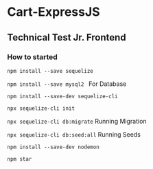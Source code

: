 # Cart-ExpressJS
## Technical Test Jr. Frontend

### How to started

`npm install --save sequelize`

`npm install --save mysql2 ` 
For Database

`npm install --save-dev sequelize-cli`

`npx sequelize-cli init`

`npx sequelize-cli db:migrate`
Running Migration

`npx sequelize-cli db:seed:all`
Running Seeds

`npm install --save-dev nodemon`

`npm star`